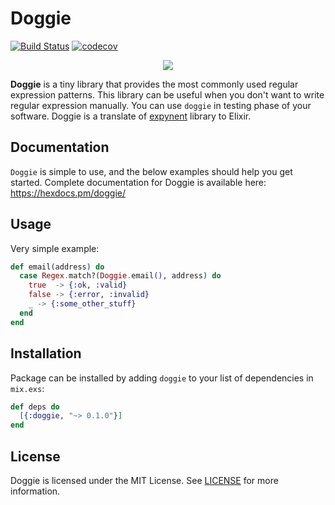 # Doggie

[![Build Status](https://travis-ci.org/lk-geimfari/doggie.svg?branch=master)](https://travis-ci.org/lk-geimfari/doggie)
[![codecov](https://codecov.io/gh/lk-geimfari/doggie/branch/master/graph/badge.svg)](https://codecov.io/gh/lk-geimfari/doggie)

<p align="center">
<a href="https://github.com/lk-geimfari/doggie/">
  <img src="https://raw.githubusercontent.com/lk-geimfari/doggie/master/logo.png">
</a>
</p>

**Doggie** is a tiny library that provides the most commonly used regular expression patterns. This library can be useful when you don't want to write regular expression manually. You can use `doggie` in testing phase of your software. Doggie is a translate of [expynent](https://github.com/lk-geimfari/expynent) library to Elixir.


## Documentation
`Doggie` is simple to use, and the below examples should help you get started. Complete documentation for Doggie is available here: https://hexdocs.pm/doggie/


## Usage
Very simple example:
```elixir
def email(address) do
  case Regex.match?(Doggie.email(), address) do
    true  -> {:ok, :valid}
    false -> {:error, :invalid}
    _ -> {:some_other_stuff}
  end
end
```

## Installation

Package can be installed by adding `doggie` to your list of dependencies in `mix.exs`:

```elixir
def deps do
  [{:doggie, "~> 0.1.0"}]
end
```

## License
Doggie is licensed under the MIT License. See [LICENSE](https://github.com/lk-geimfari/doggie/blob/master/LICENSE) for more information.
